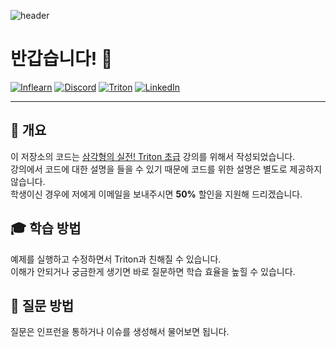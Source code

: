 ![header](https://capsule-render.vercel.app/api?type=waving&color=gradient&height=256&text=삼각형의%20실전!%20Triton%20초급)

# 반갑습니다! 🤗

[![Inflearn](https://img.shields.io/badge/-Inflearn-brightgreen?style=for-the-badge)](https://inf.run/KRwn)
[![Discord](https://img.shields.io/badge/Discord-%235865F2.svg?style=for-the-badge&logo=discord&logoColor=white)](https://discord.gg/BQbBddeXfK)
[![Triton](https://img.shields.io/badge/OpenAI-100000?style=for-the-badge&logo=openai&logoColor=white)](https://github.com/openai/triton)
[![LinkedIn](https://img.shields.io/badge/linkedin-%230077B5.svg?style=for-the-badge&logo=linkedin&logoColor=white)](https://www.linkedin.com/in/djang-88b01b91)

------------------------------------------------------------------------------------------------------------------------

## 📖 개요

이 저장소의 코드는 [삼각형의 실전! Triton 초급](https://inf.run/n1KPQ) 강의를 위해서 작성되었습니다. \
강의에서 코드에 대한 설명을 들을 수 있기 때문에 코드를 위한 설명은 별도로 제공하지 않습니다. \
학생이신 경우에 저에게 이메일을 보내주시면 **50%** 할인을 지원해 드리겠습니다.

## 🎓 학습 방법

예제를 실행하고 수정하면서 Triton과 친해질 수 있습니다. \
이해가 안되거나 궁금한게 생기면 바로 질문하면 학습 효율을 높힐 수 있습니다.

## 🙋 질문 방법

질문은 인프런을 통하거나 이슈를 생성해서 물어보면 됩니다.
